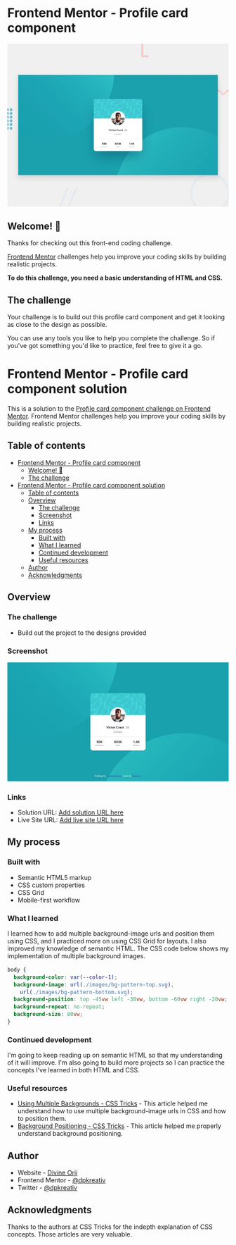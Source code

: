 # Frontend Mentor - Profile card component

![Design preview for the Profile card component coding challenge](./design/desktop-preview.jpg)

## Welcome! 👋

Thanks for checking out this front-end coding challenge.

[Frontend Mentor](https://www.frontendmentor.io) challenges help you improve your coding skills by building realistic projects.

**To do this challenge, you need a basic understanding of HTML and CSS.**

## The challenge

Your challenge is to build out this profile card component and get it looking as close to the design as possible.

You can use any tools you like to help you complete the challenge. So if you've got something you'd like to practice, feel free to give it a go.

# Frontend Mentor - Profile card component solution

This is a solution to the [Profile card component challenge on Frontend Mentor](https://www.frontendmentor.io/challenges/profile-card-component-cfArpWshJ). Frontend Mentor challenges help you improve your coding skills by building realistic projects.

## Table of contents

- [Frontend Mentor - Profile card component](#frontend-mentor---profile-card-component)
  - [Welcome! 👋](#welcome-)
  - [The challenge](#the-challenge)
- [Frontend Mentor - Profile card component solution](#frontend-mentor---profile-card-component-solution)
  - [Table of contents](#table-of-contents)
  - [Overview](#overview)
    - [The challenge](#the-challenge-1)
    - [Screenshot](#screenshot)
    - [Links](#links)
  - [My process](#my-process)
    - [Built with](#built-with)
    - [What I learned](#what-i-learned)
    - [Continued development](#continued-development)
    - [Useful resources](#useful-resources)
  - [Author](#author)
  - [Acknowledgments](#acknowledgments)

## Overview

### The challenge

- Build out the project to the designs provided

### Screenshot

![](./screenshot.jpg)

### Links

- Solution URL: [Add solution URL here](https://your-solution-url.com)
- Live Site URL: [Add live site URL here](https://dpkreativ.github.io/profile-card-component/)

## My process

### Built with

- Semantic HTML5 markup
- CSS custom properties
- CSS Grid
- Mobile-first workflow

### What I learned

I learned how to add multiple background-image urls and position them using CSS, and I practiced more on using CSS Grid for layouts. I also improved my knowledge of semantic HTML. The CSS code below shows my implementation of multiple background images.

```css
body {
  background-color: var(--color-1);
  background-image: url(./images/bg-pattern-top.svg),
    url(./images/bg-pattern-bottom.svg);
  background-position: top -45vw left -30vw, bottom -60vw right -20vw;
  background-repeat: no-repeat;
  background-size: 80vw;
}
```

### Continued development

I'm going to keep reading up on semantic HTML so that my understanding of it will improve. I'm also going to build more projects so I can practice the concepts I've learned in both HTML and CSS.

### Useful resources

- [Using Multiple Backgrounds - CSS Tricks](https://css-tricks.com/css-basics-using-multiple-backgrounds/) - This article helped me understand how to use multiple background-image urls in CSS and how to position them.
- [Background Positioning - CSS Tricks](https://css-tricks.com/almanac/properties/b/background-position/) - This article helped me properly understand background positioning.

## Author

- Website - [Divine Orji](https://dpkreativ.vercel.ap)
- Frontend Mentor - [@dpkreativ](https://www.frontendmentor.io/profile/dpkreativ)
- Twitter - [@dpkreativ](https://www.twitter.com/dpkreativ)

## Acknowledgments

Thanks to the authors at CSS Tricks for the indepth explanation of CSS concepts. Those articles are very valuable.
